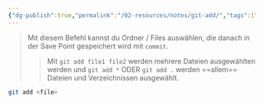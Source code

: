 ```yaml
---
{"dg-publish":true,"permalink":"/02-resources/notes/git-add/","tags":["git/add"],"noteIcon":"","updated":"2025-09-05T10:12:29.607+02:00"}
---
```


>Mit diesem Befehl kannst du Ordner / Files auswählen, die danach in der Save Point gespeichert wird mit `commit`.
>>Mit `git add file1 file2` werden mehrere Dateien ausgewählten werden und `git add *` ODER `git add .` werden ==allem== Dateien und Verzeichnissen ausgewählt. 
```bash
git add <file>
```